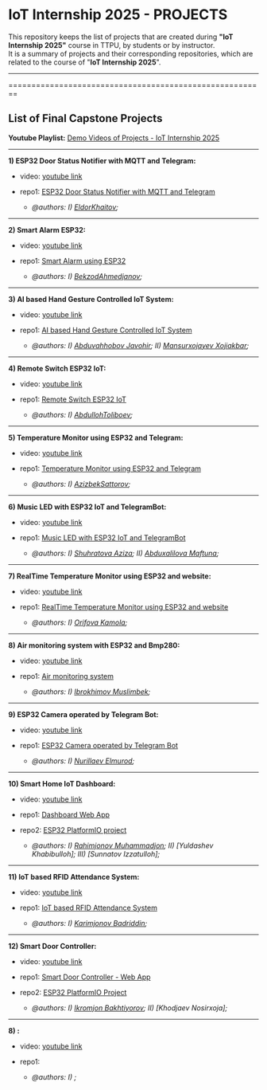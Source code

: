 # IoT Internship 2025 - PROJECTS

This repository keeps the list of projects that are created during **"IoT Internship 2025"** course in TTPU, by students or by instructor.\
It is a summary of projects and their corresponding repositories, which are related to the course of "**IoT Internship 2025**".

----------------------------------------------------------------------------------------------------------
========================================================
## List of Final Capstone Projects

**Youtube Playlist:** [Demo Videos of Projects - IoT Internship 2025](https://youtube.com/playlist?list=PLfZEWICCEvhj6wE635xIMkc52GOsgFS-q&feature=shared)

----------------------------------------------
**1) ESP32 Door Status Notifier with MQTT and Telegram:**
* video: [youtube link](https://youtu.be/JovxX4T7gno?feature=shared)
* repo1: [ESP32 Door Status Notifier with MQTT and Telegram](https://github.com/IoT-Internship-TTPU/IoTintern2025_esp32_door_sensor_telegrambot)

  * _@authors: I) [EldorKhaitov](https://github.com/eldor9312);_

----------------------------------------------
**2) Smart Alarm ESP32:**
* video: [youtube link](https://youtu.be/ZL2cfpvQs_4?feature=shared)
* repo1: [Smart Alarm using ESP32](https://github.com/IoT-Internship-TTPU/IoTintern2025_SmartAlarmESP32)

  * _@authors: I) [BekzodAhmedjanov](https://github.com/Ahmedjanov);_

----------------------------------------------
**3) AI based Hand Gesture Controlled IoT System:**
* video: [youtube link](https://youtube.com/shorts/0gnkVAyKhhs?feature=shared)
* repo1: [AI based Hand Gesture Controlled IoT System](https://github.com/IoT-Internship-TTPU/IoTintern2025_AI_handGesture_IOT_LED)

  * _@authors: I) [Abduvahhobov Javohir](https://github.com/notlukas18);_
              _II) [Mansurxojayev Xojiakbar](https://github.com/mansuroff123);_

----------------------------------------------
**4) Remote Switch ESP32 IoT:**
* video: [youtube link](https://youtu.be/Q3qSzNw9b5E)
* repo1: [Remote Switch ESP32 IoT](https://github.com/IoT-Internship-TTPU/IoTintern2025_RemoteSwitch_ESP32_IoT)

  * _@authors: I) [AbdullohToliboev](https://github.com/LiGER3090);_

----------------------------------------------
**5) Temperature Monitor using ESP32 and Telegram:**
* video: [youtube link](https://youtu.be/e_IeFfKBmkA)
* repo1: [Temperature Monitor using ESP32 and Telegram](https://github.com/IoT-Internship-TTPU/IoTintern2025_TemperatureMonitor_ESP32_Telegram)

  * _@authors: I) [AzizbekSattorov](https://github.com/Fienny);_

----------------------------------------------
**6) Music LED with ESP32 IoT and TelegramBot:**
* video: [youtube link](https://youtube.com/shorts/xZATAKJmtc8?feature=share)
* repo1: [Music LED with ESP32 IoT and TelegramBot](https://github.com/IoT-Internship-TTPU/IoTintern2025_MusicLED_ESP32_IoT_TelegramBot)

  * _@authors: I) [Shuhratova Aziza](https://github.com/azizakha);_
              _II) [Abduxalilova Maftuna](https://github.com/Maftuna-bot);_
    
----------------------------------------------
**7) RealTime Temperature Monitor using ESP32 and website:**
* video: [youtube link](https://youtu.be/2tdVwYFP4LE)
* repo1: [RealTime Temperature Monitor using ESP32 and website](https://github.com/IoT-Internship-TTPU/IoTintern2025_RealTime_TemperatureMonitor_ESP32_website)

  * _@authors: I) [Orifova Kamola](https://github.com/kamola18);_

----------------------------------------------
**8) Air monitoring system with ESP32 and Bmp280:**
* video: [youtube link](https://youtube.com/shorts/f8MQ62VObLg)
* repo1: [Air monitoring system](https://github.com/IoT-Internship-TTPU/IoTintern2025_Air-monitoring-system)

  * _@authors: I) [Ibrokhimov Muslimbek](https://github.com/Muslimbek4);_

----------------------------------------------
**9) ESP32 Camera operated by Telegram Bot:**
* video: [youtube link](https://youtube.com/shorts/1A83QaGgy3E)
* repo1: [ESP32 Camera operated by Telegram Bot](https://github.com/IoT-Internship-TTPU/IoTintern2025_ESP32-CAM-Telegram-Bot)

  * _@authors: I) [Nurillaev Elmurod](https://github.com/Elmurod121);_
 
----------------------------------------------
**10) Smart Home IoT Dashboard:**
* video: [youtube link](https://youtu.be/HbLnFFdLi8k)
* repo1: [Dashboard Web App](https://github.com/IoT-Internship-TTPU/IoTintern2025_Smart-Home)
* repo2: [ESP32 PlatformIO project](https://github.com/IoT-Internship-TTPU/IoTintern2025_SmartHomeDashboard_ESP32PlatformIO)

  * _@authors: I) [Rahimjonov Muhammadjon](https://github.com/rahimjonovali);_
              _II) [Yuldashev Khabibulloh];_
              _III) [Sunnatov Izzatulloh];_
 
----------------------------------------------
**11) IoT based RFID Attendance System:**
* video: [youtube link](https://youtu.be/P7bLnTQfYE8)
* repo1: [IoT based RFID Attendance System](https://github.com/IoT-Internship-TTPU/IoTintern2025_IOT-Attendance)

  * _@authors: I) [Karimjonov Badriddin](https://github.com/Badr1203);_
 
----------------------------------------------
**12) Smart Door Controller:**
* video: [youtube link](https://youtube.com/shorts/Gq6a89zQQtA)
* repo1: [Smart Door Controller - Web App](https://github.com/IoT-Internship-TTPU/IoTintern2025_door-Controller)
* repo2: [ESP32 PlatformIO Project](https://github.com/IoT-Internship-TTPU/IoTintern2025_door-controller-C-)

  * _@authors: I) [Ikromjon Bakhtiyorov](https://github.com/Ikrom180);_
              _II) [Khodjaev Nosirxoja];_
 
----------------------------------------------
**8) :**
* video: [youtube link]()
* repo1: []()

  * _@authors: I) []();_
 

